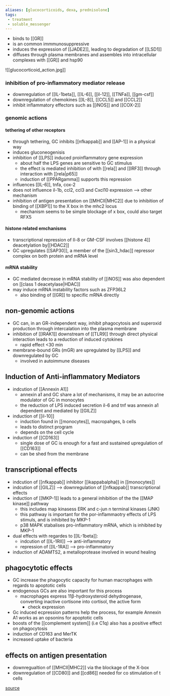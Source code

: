```yaml
---
aliases: [glucocorticoids, dexa, prednisolone]
tags:
 - treatment
 - soluble_messenger 
---
```

- binds to [[GR]]
- is an common immmunosuppressive
- induces the expression of [[JADE2]], leading to degradation of [[LSD1]]
- diffuses through plasma membranes and assembles into intracellular complexes with [[GR]] and hsp90

![[glucocorticoid_action.jpg]]
### inhibition of pro-inflammatory mediator release
- downregulation of [[IL-1beta]], [[IL-6]], [[il-12]], [[TNFa]], [[gm-csf]]
- downregulation of chemokines [[IL-8]], [[CCL5]] and [[CCL2]]
- inhibit inflammatory effectors such as [[iNOS]] and [[COX-2]]

### genomic actions 

#### tethering of other receptors
- through tethering, GC inhibits [[nfkappab]] and [[AP-1]] in a physical way
- induces gluconeogenisis 
- inhibition of [[LPS]] induced proinflammatory gene expression
	- about half the LPS genes are sensitive to GC stimulus 
	- the effect is mediated inhibition of with [[rela]] and [[IRF3]] through interaction with [[rela|p65]] 
	- induction of [[PPARgamma]] supports  this repression
- influences [[IL-6]], tnfa, cox-2
- does not influence il-1b, ccl2, ccl3 and Cxcl10 expression --> other mechanism 
- inhibition of antigen presentation on [[MHCII|MHC2]] due to inhibition of binding of [[XBP1]] to the X box in the mhc2 locus 
	- mechanism seems to be simple blockage of x box, could also target RFX5
#### histone related emchanisms
- transcriptional repression of Il-8 or GM-CSF involves [[histone 4]] deacetylation by[[HDAC2]]
-  GC upregulates [[SAP30]], a member of the [[sin3_hdac]] repressor complex on both protein and mRNA level

#### mRNA stability
- GC mediated decrease in mRNA stability of [[iNOS]] was also dependent on [[class 1 deacetylase|HDAC]]
- may induce mRNA instability factors such as ZFP36L2
	- also binding of [[GR]] to specific mRNA directly

## non-genomic actions 
- GC can, in an GR-independent way, inhibit phagocytosis and superoxid production through intercalation into the plasma membrane 
- inhibition of [[IRAK1]] downstream of [[TLR9]] through direct physical interaction leads to a reduction of induced cytokines 
	- rapid effect <30 min
- membrane-bound GRs (mGR) are upregulated by [[LPS]] and downregulated by GC
	- involved in autoimmune diseases

## Induction of Anti-inflammatory Mediators
- indcution of [[Annexin A1]]
	- annexin a1 and GC share a lot of mechanisms, it may be an autocrine modulator of GC in monocytes 
	- the reduction of LPS induced secretion il-6 and tnf was annexin a1 dependent and mediated by [[GILZ]]
- induction of [[il-10]]
	- induction found in [[monocytes]], macropahges, b cells 
	- leads to distinct program
	- depends on the cell cycle
- induction of [[CD163]]
	- single dose of GC is enough for a fast and sustained upregulation of [[CD163]]
	- can be shed from the membrane

## transcriptional effects
- indcution of [[nfkappab]] inhibitor [[ikappabalpha]] in [[monocytes]]
- indcution of [[GILZ]] --> downregulation of [[nfkappab]] transcriptional effects
- induction of [[MKP-1]] leads to a general inhibition of the the [[MAP kinase]] pathway
	- this includes map kinasess ERK and c-jun n terminal kinases (JNK)
	- this pathway is important for the por-inflammaotry effects of LPS stimuls, and is inhibited by MKP-1
	- p38 MAPK stabalises pro-inflammatory mRNA, which is inhibited by MKP-1
- dual effects with regardes to [[IL-1beta]]: 
	- indcution of [[IL-1RII]] --> anti-inflammatory
	- repression of [[IL-1RA]] --> pro-inflammatory
- induction of ADAMTS2, a metalloprotease involved in wound healing

## phagocytotic effects
- GC increase the phagocytic capacity for human macrophages with regards to apoptotic cells 
- endogenous GCs are also important for this process
	- macrophages express 11β-hydroxysteroid dehydrogenase, converting inactive cortisone into cortisol, the active form
		- check expression
- Gc induced ecpression patterns help the process, for example Annexin A1 works as an opsonins for apoptotic cells
- boosts of the [[complement system]] (i.e C1q) also has a positive effect on phagocytosis
- induction of CD163 and MerTK
- increased uptake of bacteria



## effects on antigen presentation
-  downregualtion of [[MHCII|MHC2]] via the blockage of the X-box 
- downregulation of [[CD80]] and [[cd86]] needed for co stimulation of t cells


[source](https://www.ncbi.nlm.nih.gov/pmc/articles/PMC6718555/) 